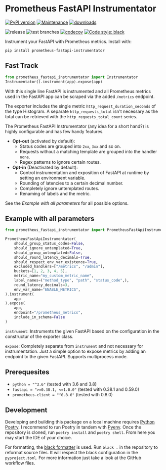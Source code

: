 # Prometheus FastAPI Instrumentator

[![PyPI version](https://badge.fury.io/py/prometheus-fastapi-instrumentator.svg)](https://pypi.python.org/pypi/prometheus-fastapi-instrumentator/)
[![Maintenance](https://img.shields.io/badge/maintained%3F-yes-green.svg)](https://GitHub.com/Naereen/StrapDown.js/graphs/commit-activity)
[![downloads](https://img.shields.io/pypi/dm/prometheus-fastapi-instrumentator)](https://pypi.org/project/prometheus-fastapi-instrumentator/)

![release](https://github.com/trallnag/prometheus-fastapi-instrumentator/workflows/release/badge.svg)
![test branches](https://github.com/trallnag/prometheus-fastapi-instrumentator/workflows/test%20branches/badge.svg)
[![codecov](https://codecov.io/gh/trallnag/prometheus-fastapi-instrumentator/branch/master/graph/badge.svg)](https://codecov.io/gh/trallnag/prometheus-fastapi-instrumentator)
[![Code style: black](https://img.shields.io/badge/code%20style-black-000000.svg)](https://github.com/psf/black)

Instrument your FastAPI with Prometheus metrics. Install with:

    pip install prometheus-fastapi-instrumentator

## Fast Track

```python
from prometheus_fastapi_instrumentator import Instrumentator
Instrumentator().instrument(app).expose(app)
```

With this single line FastAPI is instrumented and all Prometheus metrics used 
in the FastAPI app can be scraped via the added `/metrics` endpoint. 

The exporter includes the single metric `http_request_duration_seconds` of 
the type Histogram. A separate `http_requests_total` isn't necessary as the 
total can be retrieved with the `http_requests_total_count` series.

The Prometheus FastAPI Instrumentator (any idea for a short hand?) is highly
configurable and has few handy features.

* **Opt-out** (activated by default):
    * Status codes are grouped into `2xx`, `3xx` and so on.
    * Requests without a matching template are grouped into the handler `none`.
    * Regex patterns to ignore certain routes.    
* **Opt-in** (Deactivated by default):
    * Control instrumentation and exposition of FastAPI at runtime by setting 
        an environment variable.
    * Rounding of latencies to a certain decimal number.
    * Completely ignore untemplated routes.
    * Renaming of labels and the metric.

See the *Example with all parameters* for all possible options.

## Example with all parameters

```python
from prometheus_fastapi_instrumentator import PrometheusFastApiInstrumentator

PrometheusFastApiInstrumentator(
    should_group_status_codes=False,
    should_ignore_untemplated=True,
    should_group_untemplated=False,
    should_round_latency_decimals=True,
    should_respect_env_var_existence=True,
    excluded_handlers=["/metrics", "/admin"],
    buckets=[1, 2, 3, 4, 5],
    metric_name="my_custom_metric_name",
    label_names=("method_type", "path", "status_code",),
    round_latency_decimals=3,
    env_var_name="ENABLE_METRICS",
).instrument(
    app
).expose(
    app, 
    endpoint="/prometheus_metrics", 
    include_in_schema=False
)
```

`instrument`: Instruments the given FastAPI based on the configuration in 
the constructur of the exporter class.

`expose`: Completely separate from `instrument` and not necessary for 
instrumentation. Just a simple option to expose metrics by adding an endpoint 
to the given FastAPI. Supports multiprocess mode.

## Prerequesites

* `python = "^3.6"` (tested with 3.6 and 3.8)
* `fastapi = ">=0.38.1, <=1.0.0"` (tested with 0.38.1 and 0.59.0)
* `prometheus-client = "^0.8.0"` (tested with 0.8.0)

## Development

Developing and building this package on a local machine requires 
[Python Poetry](https://python-poetry.org/). I recommend to run Poetry in 
tandem with [Pyenv](https://github.com/pyenv/pyenv). Once the repository is 
cloned, run `poetry install` and `poetry shell`. From here you may start the 
IDE of your choice.

For formatting, the [black formatter](https://github.com/psf/black) is used.
Run `black .` in the repository to reformat source files. It will respect
the black configuration in the `pyproject.toml`. For more information just 
take a look at the GitHub workflow files.

